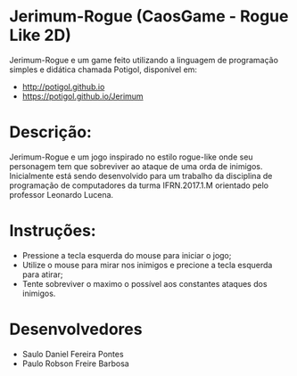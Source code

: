 # Jerimum-Rogue (CaosGame - Rogue Like 2D)

Jerimum-Rogue e um game feito utilizando a linguagem de programação simples e didática chamada Potigol, disponível em: 

* http://potigol.github.io
* https://potigol.github.io/Jerimum

# Descrição:

Jerimum-Rogue e um jogo inspirado no estilo rogue-like onde seu personagem tem que sobreviver ao ataque de uma orda de inimigos. Inicialmente está sendo desenvolvido para um trabalho da disciplina de programação de computadores da turma IFRN.2017.1.M orientado pelo professor Leonardo Lucena.

# Instruções:

* Pressione a tecla esquerda do mouse para iniciar o jogo;
* Utilize o mouse para mirar nos inimigos e precione a tecla esquerda para atirar;
* Tente sobreviver o maximo o possível aos constantes ataques dos inimigos.

# Desenvolvedores
* Saulo Daniel Fereira Pontes
* Paulo Robson Freire Barbosa
